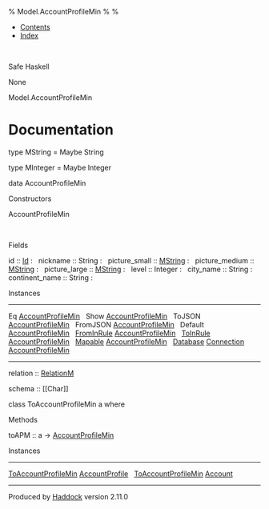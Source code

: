 % Model.AccountProfileMin
% 
% 

-   [Contents](index.html)
-   [Index](doc-index.html)

 

Safe Haskell

None

Model.AccountProfileMin

Documentation
=============

type MString = Maybe String

type MInteger = Maybe Integer

data AccountProfileMin

Constructors

AccountProfileMin

 

Fields

id :: [Id](Model-General.html#t:Id)
:    
nickname :: String
:    
picture\_small :: [MString](Model-AccountProfileMin.html#t:MString)
:    
picture\_medium :: [MString](Model-AccountProfileMin.html#t:MString)
:    
picture\_large :: [MString](Model-AccountProfileMin.html#t:MString)
:    
level :: Integer
:    
city\_name :: String
:    
continent\_name :: String
:    

Instances

  --------------------------------------------------------------------------------------------------------------------------------------------------------------------- ---
  Eq [AccountProfileMin](Model-AccountProfileMin.html#t:AccountProfileMin)                                                                                               
  Show [AccountProfileMin](Model-AccountProfileMin.html#t:AccountProfileMin)                                                                                             
  ToJSON [AccountProfileMin](Model-AccountProfileMin.html#t:AccountProfileMin)                                                                                           
  FromJSON [AccountProfileMin](Model-AccountProfileMin.html#t:AccountProfileMin)                                                                                         
  Default [AccountProfileMin](Model-AccountProfileMin.html#t:AccountProfileMin)                                                                                          
  [FromInRule](Data-InRules.html#t:FromInRule) [AccountProfileMin](Model-AccountProfileMin.html#t:AccountProfileMin)                                                     
  [ToInRule](Data-InRules.html#t:ToInRule) [AccountProfileMin](Model-AccountProfileMin.html#t:AccountProfileMin)                                                         
  [Mapable](Model-General.html#t:Mapable) [AccountProfileMin](Model-AccountProfileMin.html#t:AccountProfileMin)                                                          
  [Database](Model-General.html#t:Database) [Connection](Data-SqlTransaction.html#t:Connection) [AccountProfileMin](Model-AccountProfileMin.html#t:AccountProfileMin)    
  --------------------------------------------------------------------------------------------------------------------------------------------------------------------- ---

relation :: [RelationM](Data-Relation.html#t:RelationM)

schema :: [[Char]]

class ToAccountProfileMin a where

Methods

toAPM :: a -\>
[AccountProfileMin](Model-AccountProfileMin.html#t:AccountProfileMin)

Instances

  ---------------------------------------------------------------------------------------------------------------------------------------- ---
  [ToAccountProfileMin](Model-AccountProfileMin.html#t:ToAccountProfileMin) [AccountProfile](Model-AccountProfile.html#t:AccountProfile)    
  [ToAccountProfileMin](Model-AccountProfileMin.html#t:ToAccountProfileMin) [Account](Model-Account.html#t:Account)                         
  ---------------------------------------------------------------------------------------------------------------------------------------- ---

Produced by [Haddock](http://www.haskell.org/haddock/) version 2.11.0
